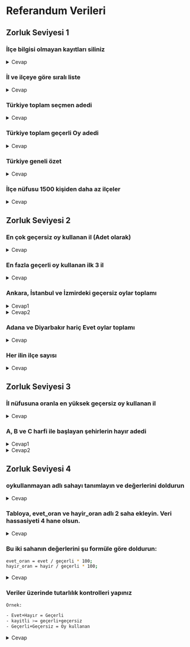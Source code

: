 # Referandum Verileri

## Zorluk Seviyesi 1

### İlçe bilgisi olmayan kayıtları siliniz

<details>
  <summary>Cevap</summary>

```SQL
DELETE FROM referandum WHERE ilce='';
```
</details>

### İl ve ilçeye göre sıralı liste

<details>
  <summary>Cevap</summary>

```SQL
SELECT il, ilce FROM referandum ORDER BY il, ilce;
```
</details>

### Türkiye toplam seçmen adedi

<details>
  <summary>Cevap</summary>

```SQL
SELECT SUM(kayitli) FROM referandum;
```
</details>

### Türkiye toplam geçerli Oy adedi

<details>
  <summary>Cevap</summary>

```SQL
SELECT SUM(gecerli) AS 'GEÇERLİ OY' FROM referandum;
```
</details>

### Türkiye geneli özet

<details>
  <summary>Cevap</summary>

```SQL
SELECT 
    SUM(kayitli) AS 'Kayıtlı Seçmen Sayısı',
    SUM(oykullanan) AS 'Oy Kullanan Seçmen Sayısı',
    SUM(gecerli) AS 'Geçerli Oy Sayısı',
    SUM(gecersiz) AS 'Geçersiz Oy Sayısı',
    SUM(evet) AS 'Evet Sayısı',
    SUM(hayir) AS 'Hayır Sayısı' 
FROM referandum;
```
</details>

### İlçe nüfusu 1500 kişiden daha az ilçeler

<details>
  <summary>Cevap</summary>

```SQL
SELECT * FROM referandum WHERE kayitli < 1500;
```
</details>

## Zorluk Seviyesi 2

### En çok geçersiz oy kullanan il (Adet olarak)

<details>
  <summary>Cevap</summary>

```SQL
SELECT il, SUM(gecersiz) AS 'Geçersiz Oy Sayısı' FROM referandum 
GROUP BY il 
ORDER BY 2 DESC 
LIMIT 1;
```
</details>

### En fazla geçerli oy kullanan ilk 3 il

<details>
  <summary>Cevap</summary>

```SQL
SELECT il, SUM(gecerli) AS 'Geçerli Oy Sayısı' FROM referandum 
GROUP BY il 
ORDER BY 2 DESC 
LIMIT 3;
```
</details>

### Ankara, İstanbul ve İzmirdeki geçersiz oylar toplamı

<details>
  <summary>Cevap1</summary>

```SQL
SELECT SUM(gecersiz) FROM referandum 
WHERE il='Ankara' OR il='İstanbul' OR il='İzmir';
```
</details>

<details>
  <summary>Cevap2</summary>

```SQL
SELECT SUM(gecersiz) FROM referandum 
WHERE il IN ('Ankara', 'İstanbul', 'İzmir');
```
</details>

### Adana ve Diyarbakır hariç Evet oylar toplamı

<details>
  <summary>Cevap</summary>

```SQL
SELECT SUM(evet) FROM referandum 
WHERE il NOT IN ('Diyarbakır', 'Adana');
```
</details>

### Her ilin ilçe sayısı

<details>
  <summary>Cevap</summary>

```SQL
SELECT count(1) FROM referandum GROUP BY il;
```
</details>

## Zorluk Seviyesi 3

### İl nüfusuna oranla en yüksek geçersiz oy kullanan il

<details>
  <summary>Cevap</summary>

```SQL
SELECT il, SUM(gecersiz)/SUM(kayitli) AS 'Geçersiz Oy Oranı' FROM referandum 
GROUP BY il 
ORDER BY 2 DESC
LIMIT 1;
```
</details>

### A, B ve C harfi ile başlayan şehirlerin hayır adedi

<details>
  <summary>Cevap1</summary>

```SQL
SELECT il, SUM(hayir) AS 'Hayır Adedi' FROM referandum 
WHERE il LIKE 'A%' 
OR il LIKE 'B%' 
OR il LIKE 'C%'
GROUP BY il;
```
</details>

<details>
  <summary>Cevap2</summary>

```SQL
SELECT il, SUM(hayir) AS 'Hayır Adedi' FROM referandum 
WHERE LEFT(il,1) IN ('A', 'B', 'C') 
GROUP BY il;
```
</details>

## Zorluk Seviyesi 4

### oykullanmayan adlı sahayı tanımlayın ve değerlerini doldurun

<details>
  <summary>Cevap</summary>

```SQL
ALTER TABLE referandum
ADD oykullanmayan NOT NULL,
UPDATE referandum SET oykullanmayan = kayitli - oykullanan;
```
</details>

### Tabloya, evet_oran ve hayir_oran adlı 2 saha ekleyin. Veri hassasiyeti 4 hane olsun.

<details>
  <summary>Cevap</summary>

```SQL
ALTER TABLE referandum
ADD evet_oran decimal(6,2) NOT NULL,
ADD hayir_oran decimal(6,2) NOT NULL AFTER evet_oran;
```
</details>

### Bu iki sahanın değerlerini şu formüle göre doldurun:

```BASH
evet_oran = evet / geçerli * 100;
hayir_oran = hayir / geçerli * 100;
```

<details>
  <summary>Cevap</summary>

```SQL
UPDATE referandum SET evet_oran = (evet/gecerli)*100;
UPDATE referandum SET hayir_oran = (hayir/gecerli)*100;
```
</details>

### Veriler üzerinde tutarlılık kontrolleri yapınız

```BASH
Örnek:

- Evet+Hayır = Geçerli
- kayitli >= geçerli+geçersiz
- Geçerli+Geçersiz = Oy kullanan
```

<details>
  <summary>Cevap</summary>

```SQL
SELECT * FROM referandum WHERE evet+hayir-gecerli <> 0;
SELECT * FROM referandum WHERE gecerli+gecersiz < kayitli;
SELECT * FROM referandum WHERE gecerli+gecersiz-oykullanan != 0;
```
</details>
